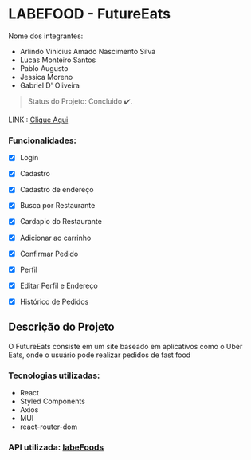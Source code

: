# LABEFOOD - FutureEats

Nome dos integrantes: 
- Arlindo Vinícius Amado Nascimento Silva
- Lucas Monteiro Santos
- Pablo Augusto
- Jessica Moreno
- Gabriel D' Oliveira

> Status do Projeto: Concluido :heavy_check_mark:.

LINK : [Clique Aqui](https://futureeats-gp2.surge.sh/)

### Funcionalidades:

- [x] Login
- [x] Cadastro
- [x] Cadastro de endereço
- [x] Busca por Restaurante
- [x] Cardapio do Restaurante
- [x] Adicionar ao carrinho
- [x] Confirmar Pedido
- [x] Perfil
- [x] Editar Perfil e Endereço
- [x] Histórico de Pedidos


## Descrição do Projeto
<p>O FutureEats consiste em um site baseado em aplicativos como o Uber Eats, onde o usuário pode realizar pedidos de fast food</p>

### Tecnologias utilizadas:

- React
- Styled Components
- Axios
- MUI
- react-router-dom

### API utilizada: [labeFoods](https://documenter.getpostman.com/view/7549981/SWTEdGtT#32bbf5ea-de30-47a4-9266-fa6129d929f8)
